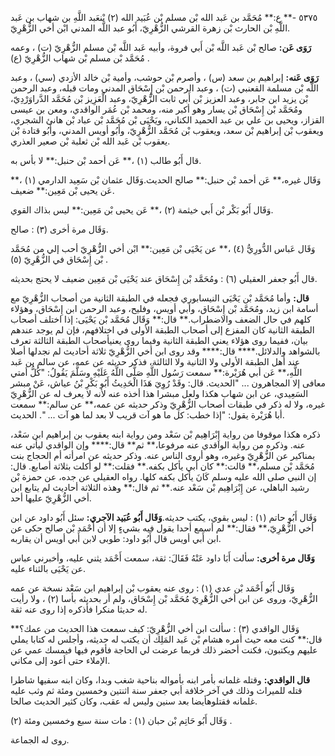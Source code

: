 ٥٣٧٥ -** ع:** مُحَمَّد بن عَبد الله بْن مسلم بْن عُبَيد الله (٢) بْنعَبد اللَّهِ بن شهاب بن عَبد اللَّهِ بْن الحارث بْن زهرة القرشي الزُّهْرِيّ، أَبُو عبد اللَّه المدني ابْن أخي الزُّهْرِيّ.

**رَوَى عَن:** صالح بْن عَبد اللَّه بْن أَبي فروة، وأبيه عَبد اللَّه بْن مسلم الزُّهْرِيّ (ت) ، وعمه مُحَمَّد بْن مسلم بْن شهاب الزُّهْرِيّ (ع) .

**رَوَى عَنه:** إبراهيم بن سعد (س) ، وأصرم بْن حوشب، وأمية بْن خالد الأزدي (سي) ، وعبد اللَّه بْن مسلمة القعنبي (ت) ، وعبد الرحمن بْن إِسْحَاق المدني ومات قبله، وعبد الرحمن بْن يزيد ابن جابر، وعبد العزيز بْن أَبي ثابت الزُّهْرِيّ، وعبد الْعَزِيز بْن مُحَمَّد الدَّراوَرْدِيّ، ومُحَمَّد بْن إِسْحَاق بْن يسار وهو أكبر منه، ومحمد بْن عُمَر الواقدي، ومعن بن عيسى القزاز، ويحيى بن علي بن عبد الحميد الكناني، ويَحْيَى بْن مُحَمَّد بْن عباد بْن هانئ الشجري، ويعقوب بْن إبراهيم بْن سعد، ويعقوب بْن مُحَمَّد الزُّهْرِيّ، وأَبُو أويس المدني، وأَبُو قتادة بْن يعقوب بْن عَبد الله بْن ثعلبة بْن صعير العذري.

قال أَبُو طالب (١) ،** عَن أحمد بْن حنبل:** لا بأس به.

وَقَال غيره،** عَن أحمد بْن حنبل:** صالح الحديث.وَقَال عثمان بْن سَعِيد الدارمي (١) ،** عَن يحيى بْن مَعِين:** ضعيف.

وَقَال أَبُو بَكْر بْن أَبي خيثمة (٢) ،** عَن يحيى بْن مَعِين:** ليس بذاك القوي.

وَقَال مرة أخرى (٣) : صالح.

وَقَال عَباس الدُّورِيُّ (٤) ،** عن يَحْيَى بْن مَعِين:** ابْن أخي الزُّهْرِيّ أحب إلي من مُحَمَّد بْن إِسْحَاق في الزُّهْرِيّ (٥) .

قال أَبُو جعفر العقيلي (٦) : ومُحَمَّد بْن إِسْحَاق عند يَحْيَى بْن مَعِين ضعيف لا يحتج بحديثه.

**قال:** وأما مُحَمَّد بْن يَحْيَى النيسابوري فجعله في الطبقة الثانية من أصحاب الزُّهْرِيّ مع أسامة ابن زيد، ومُحَمَّد بْن إِسْحَاق، وأبي أويس، وفليح، وعبد الرحمن ابن إِسْحَاق، وهؤلاء كلهم في حال الضعف والاضطراب.** قال:** وَقَال مُحَمَّد بْن يَحْيَى: إذا اختلف أصحاب الطبقة الثانية كان المفزع إلى أصحاب الطبقة الأولى في اختلافهم، فإن لم يوجد عندهم بيان، ففيما روى هؤلاء يعني الطبقة الثانية وفيما روى يعنيأصحاب الطبقة الثالثة تعرف بالشواهد والدلائل.**** قال:**** وقد روى ابن أخي الزُّهْرِيّ ثلاثة أحاديث لم نجدلها أصلا عند أهل الطبقة الأولى ولا الثانية ولا الثالثة، فذكر حديثه عن عمه، عن سالم بن عَبد اللَّهِ،** عَن أبي هُرَيْرة:** سمعت رَسُول اللَّهِ صَلَّى اللَّهُ عَلَيْهِ وسَلَّمَ يَقُولُ: "كُلُّ أمتي معافى إلا المجاهرون ... "الحديث. قال: وقَدْ رُوِيَ هَذَا الْحَدِيثُ أَبُو بَكْرِ بْنُ عياش، عَنْ مبشر السَعِيدي، عن ابن شهاب هكذا ولعل مبشرا هذا أخذه عنه لأنه لا يعرف له عن الزُّهْرِيّ غيره، ولا له ذكر في طبقات أصحاب الزُّهْرِيّ وذكر حديثه عن عمه،** عن سالم:** سمعت أبا هُرَيْرة يقول: "إذا خطب: كل ما هو آت قريب لا بعد لما هو آت ... ". الحديث.

ذكره هكذا موقوفا من رواية إِبْرَاهِيم بْن سَعْد ومن رواية ابنه يعقوب بن إبراهيم ابن سَعْد، عنه. وذكره من رواية الواقدي عنه مرفوعا،** ثم** قال:**** وإن الواقدي ليأتي عنه بمناكير عن الزُّهْرِيّ وغيره، وهو أروى الناس عنه. وذكر حديثه عن امرأته أم الحجاج بنت مُحَمَّد بْن مسلم،** قالت:** كان أبي يأكل بكفه.** فقلت:** لو أكلت بثلاثة أصابع. قال: إن النبي صلى الله عليه وسلم كَانَ يأكل بكفه كلها. رواه العقيلي عن جده، عن حمزة بْن رشيد الباهلي، عن إِبْرَاهِيم بْن سَعْد عنه.** ثم قال:** وهذه الثلاثة أحاديث لم يتابع ابن أخي الزُّهْرِيّ عليها أحد.

وَقَال أَبُو حاتم (١) : ليس بقوي، يكتب حديثه.**وَقَال أَبُو عُبَيد الآجري:** سئل أَبُو داود عن ابن أخي الزُّهْرِيّ،** فقال:** لم أسمع أحدا يقول فيه بشيءٍ إلا أن أَحْمَد بْن صالح حكى عن ابن أَبي أويس قال أَبُو داود: طوبى لابن أَبي أويس أن يقاربه.

**وَقَال مرة أخرى:** سألت أَبَا داود عَنْهُ فَقَالَ: ثقة، سمعت أَحْمَد يثني عليه، وأخبرني عباس عن يَحْيَى بالثناء عليه.

وَقَال أَبُو أَحْمَد بْن عدي (١) : روى عنه يعقوب بْن إبراهيم ابن سَعْد نسخة عن عمه الزُّهْرِيّ، وروى عن ابن أخي الزُّهْرِيّ مُحَمَّد بْن إِسْحَاق، ولم أر بحديثه بأسا (٢) ، ولا رأيت له حديثا منكرا فأذكره إذا روى عنه ثقة.

وَقَال الواقدي (٣) : سألت ابن أخي الزُّهْرِيّ: كيف سمعت هذا الحديث من عمك؟** قال:** كنت معه حيث أمره هشام بْن عَبد المَلِك أن يكتب له حديثه، وأجلس له كتابا يملي عليهم ويكتبون، فكنت أحضر ذلك فربما عرضت لي الحاجة فأقوم فيها فيمسك عمي عن الإملاء حتى أعود إلى مكاني.

**قال الواقدي:** وقتله غلمانه بأمر ابنه بأمواله بناحية شغب وبدا، وكان ابنه سفيها شاطرا قتله للميراث وذلك في آخر خلافة أبي جعفر سنة اثنتين وخمسين ومئة ثم وثب عليه غلمانه فقتلوهأيضا بعد سنين وليس له عقب، وكان كثير الحديث صالحا.

وَقَال أَبُو حَاتِم بْن حبان (١) : مات سنة سبع وخمسين ومئة (٢) .

روى له الجماعة.